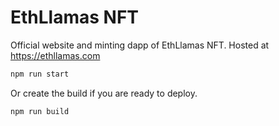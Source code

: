 # EthLlamas NFT
Official website and minting dapp of EthLlamas NFT. Hosted at https://ethllamas.com
```sh
npm run start
```

Or create the build if you are ready to deploy.

```sh
npm run build
```